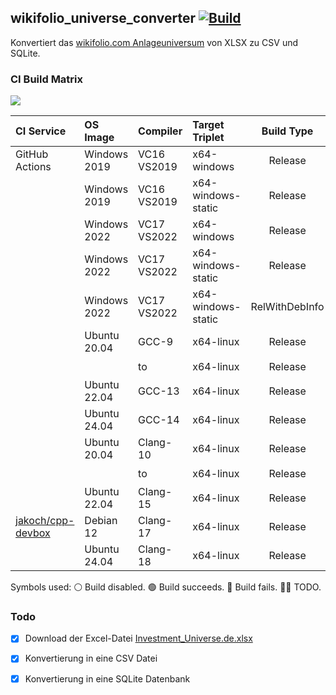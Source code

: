 ## wikifolio_universe_converter [![Build](https://github.com/jakoch/wikifolio_universe_converter/actions/workflows/build.yml/badge.svg?branch=main)](https://github.com/jakoch/wikifolio_universe_converter/actions/)

Konvertiert das [wikifolio.com Anlageuniversum](https://help.wikifolio.com/article/102-welche-werte-kann-ich-im-wikifolio-handeln) von XLSX zu CSV und SQLite.

### CI Build Matrix

[![](http://github-actions.40ants.com/jakoch/wikifolio_universe_converter/matrix.svg)](https://github.com/jakoch/wikifolio_universe_converter/actions/)

|   CI Service        | OS Image     | Compiler    | Target Triplet      | Build Type     | Status |
|:------------------- |:------------ |:----------- |:------------------- |:--------------:|:------:|
|  GitHub Actions     | Windows 2019 | VC16 VS2019 | x64-windows         | Release        |   👷🏼   |
|                     | Windows 2019 | VC16 VS2019 | x64-windows-static  | Release        |   🟢   |
|                     | Windows 2022 | VC17 VS2022 | x64-windows         | Release        |   👷🏼   |
|                     | Windows 2022 | VC17 VS2022 | x64-windows-static  | Release        |   🟢   |
|                     | Windows 2022 | VC17 VS2022 | x64-windows-static  | RelWithDebInfo |   🟢   |
|                     | Ubuntu 20.04 | GCC-9       | x64-linux           | Release        |   🟢   |
|                     |              | to          | x64-linux           | Release        |   ⚪🟢|
|                     | Ubuntu 22.04 | GCC-13      | x64-linux           | Release        |   🟢   |
|                     | Ubuntu 24.04 | GCC-14      | x64-linux           | Release        |   🟢   |
|                     | Ubuntu 20.04 | Clang-10    | x64-linux           | Release        |   🟢   |
|                     |              | to          | x64-linux           | Release        |   ⚪🟢|
|                     | Ubuntu 22.04 | Clang-15    | x64-linux           | Release        |   🟢   |
| [jakoch/cpp-devbox] | Debian 12    | Clang-17    | x64-linux           | Release        |   🟢   |
|                     | Ubuntu 24.04 | Clang-18    | x64-linux           | Release        |   🟢   |

Symbols used: ⚪ Build disabled. 🟢 Build succeeds. 🔴 Build fails. 👷🏼 TODO.

### Todo
- [x] Download der Excel-Datei [Investment_Universe.de.xlsx](https://wikifoliostorage.blob.core.windows.net/prod-documents/Investment_Universe.de.xlsx)
- [x] Konvertierung in eine CSV Datei
- [x] Konvertierung in eine SQLite Datenbank


[jakoch/cpp-devbox]: https://github.com/jakoch/cpp-devbox
